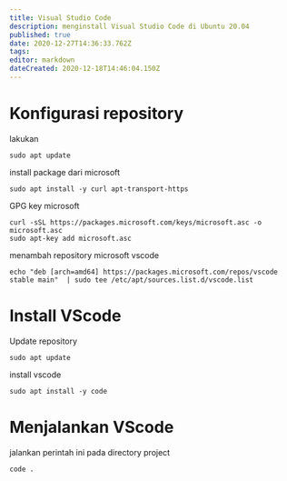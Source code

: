 ```yaml
---
title: Visual Studio Code
description: menginstall Visual Studio Code di Ubuntu 20.04
published: true
date: 2020-12-27T14:36:33.762Z
tags: 
editor: markdown
dateCreated: 2020-12-18T14:46:04.150Z
---
```


# Konfigurasi repository

lakukan
```
sudo apt update
```

install package dari microsoft
```
sudo apt install -y curl apt-transport-https
```

GPG key microsoft
```
curl -sSL https://packages.microsoft.com/keys/microsoft.asc -o microsoft.asc
sudo apt-key add microsoft.asc
```
menambah repository microsoft vscode
```
echo "deb [arch=amd64] https://packages.microsoft.com/repos/vscode stable main"  | sudo tee /etc/apt/sources.list.d/vscode.list
```

# Install VScode
Update repository
```
sudo apt update
```
install vscode
```
sudo apt install -y code
```

# Menjalankan VScode
jalankan perintah ini pada directory project
```
code .
```